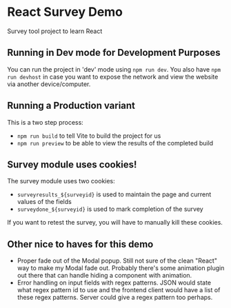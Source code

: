 # React Survey Demo
Survey tool project to learn React

## Running in Dev mode for Development Purposes
You can run the project in 'dev' mode using `npm run dev`.
You also have `npm run devhost` in case you want to expose the network and view the website via another device/computer.

## Running a Production variant
This is a two step process:
- `npm run build` to tell Vite to build the project for us
- `npm run preview` to be able to view the results of the completed build

## Survey module uses cookies!
The survey module uses two cookies:
- `surveyresults_${surveyid}` is used to maintain the page and current values of the fields
- `surveydone_${surveyid}` is used to mark completion of the survey

If you want to retest the survey, you will have to manually kill these cookies.

## Other nice to haves for this demo
- Proper fade out of the Modal popup. Still not sure of the clean "React" way to make my Modal fade out. Probably there's some animation plugin out there that can handle hiding a component with animation.
- Error handling on input fields with regex patterns. JSON would state what regex pattern id to use and the frontend client would have a list of these regex patterns. Server could give a regex pattern too perhaps.
